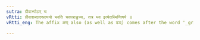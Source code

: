 ```yaml
---
sutra: ग्रीवाभ्योऽण् च
vRtti: ग्रीवाशब्दादण्प्रत्ययो भवति चकाराड्ढञ्च, तत्र भव इत्येतस्मिन्विषये ॥
vRtti_eng: The affix अण् also (as well as ढञ्) comes after the word '_griva_' in the sense of 'what stays there'.

---
```

